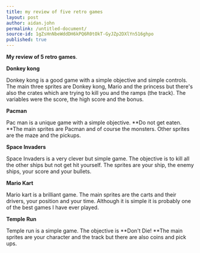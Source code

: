 ```yaml
---
title: my review of five retro games
layout: post
author: aidan.john
permalink: /untitled-document/
source-id: 1gZsHnNbeWddDH6kPQ6R0tOkT-GyJZp2DXlYn516ghpo
published: true
---
```

**My review of 5 retro games**.

**Donkey kong**

Donkey kong is a good game with a simple objective and simple controls. The main three sprites are Donkey kong, Mario and the princess but there's also the crates which are trying to kill you and the ramps (the track). The variables were the score, the high score and the bonus.

**Pacman**

Pac man is a unique game with a simple objective. **Do not get eaten. **The main sprites are Pacman and of course the monsters. Other sprites are the maze and the pickups.

**Space Invaders**

Space Invaders is a very clever but simple game. The objective is to kill all the other ships but not get hit yourself. The sprites are your ship, the enemy ships, your score and your bullets.

**Mario Kart**

Mario kart is a brilliant game. The main sprites are the carts and their drivers, your position and your time. Although it is simple it is probably one of the best games I have ever played.

**Temple Run**

Temple run is a simple game. The objective is **Don't Die! **The main sprites are your character and the track but there are also coins and pick ups.

